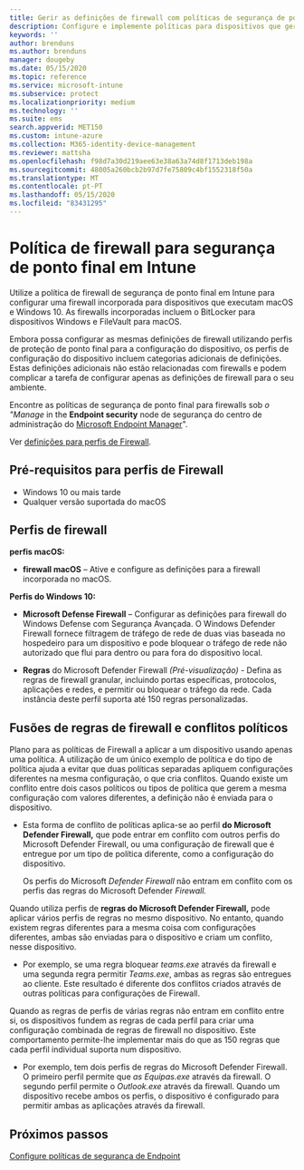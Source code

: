 ```yaml
---
title: Gerir as definições de firewall com políticas de segurança de ponto final no Microsoft Intune / Microsoft Docs
description: Configure e implemente políticas para dispositivos que gere com a política de firewall de segurança de endpoint no Microsoft Endpoint Manager.
keywords: ''
author: brenduns
ms.author: brenduns
manager: dougeby
ms.date: 05/15/2020
ms.topic: reference
ms.service: microsoft-intune
ms.subservice: protect
ms.localizationpriority: medium
ms.technology: ''
ms.suite: ems
search.appverid: MET150
ms.custom: intune-azure
ms.collection: M365-identity-device-management
ms.reviewer: mattsha
ms.openlocfilehash: f98d7a30d219aee63e38a63a74d8f1713deb198a
ms.sourcegitcommit: 48005a260bcb2b97d7fe75809c4bf1552318f50a
ms.translationtype: MT
ms.contentlocale: pt-PT
ms.lasthandoff: 05/15/2020
ms.locfileid: "83431295"
---
```

# <a name="firewall-policy-for-endpoint-security-in-intune"></a>Política de firewall para segurança de ponto final em Intune

Utilize a política de firewall de segurança de ponto final em Intune para configurar uma firewall incorporada para dispositivos que executam macOS e Windows 10. As firewalls incorporadas incluem o BitLocker para dispositivos Windows e FileVault para macOS.

Embora possa configurar as mesmas definições de firewall utilizando perfis de proteção de ponto final para a configuração do dispositivo, os perfis de configuração do dispositivo incluem categorias adicionais de definições. Estas definições adicionais não estão relacionadas com firewalls e podem complicar a tarefa de configurar apenas as definições de firewall para o seu ambiente.

Encontre as políticas de segurança de ponto final para firewalls sob *o "Manage* in the **Endpoint security** node de segurança do centro de administração do [Microsoft Endpoint Manager](https://go.microsoft.com/fwlink/?linkid=2109431)".

Ver [definições para perfis de Firewall](../protect/endpoint-security-Firewall-profile-settings.md).

## <a name="prerequisites-for-firewall-profiles"></a>Pré-requisitos para perfis de Firewall

- Windows 10 ou mais tarde
- Qualquer versão suportada do macOS

## <a name="firewall-profiles"></a>Perfis de firewall

**perfis macOS:**

- **firewall macOS** – Ative e configure as definições para a firewall incorporada no macOS.

**Perfis do Windows 10:**

- **Microsoft Defense Firewall** – Configurar as definições para firewall do Windows Defense com Segurança Avançada. O Windows Defender Firewall fornece filtragem de tráfego de rede de duas vias baseada no hospedeiro para um dispositivo e pode bloquear o tráfego de rede não autorizado que flui para dentro ou para fora do dispositivo local.

- **Regras** do Microsoft Defender Firewall *(Pré-visualização)* - Defina as regras de firewall granular, incluindo portas específicas, protocolos, aplicações e redes, e permitir ou bloquear o tráfego da rede. Cada instância deste perfil suporta até 150 regras personalizadas.

## <a name="firewall-rule-mergers-and-policy-conflicts"></a>Fusões de regras de firewall e conflitos políticos

Plano para as políticas de Firewall a aplicar a um dispositivo usando apenas uma política. A utilização de um único exemplo de política e do tipo de política ajuda a evitar que duas políticas separadas apliquem configurações diferentes na mesma configuração, o que cria conflitos. Quando existe um conflito entre dois casos políticos ou tipos de política que gerem a mesma configuração com valores diferentes, a definição não é enviada para o dispositivo.

- Esta forma de conflito de políticas aplica-se ao perfil **do Microsoft Defender Firewall,** que pode entrar em conflito com outros perfis do Microsoft Defender Firewall, ou uma configuração de firewall que é entregue por um tipo de política diferente, como a configuração do dispositivo.

  Os perfis do Microsoft *Defender Firewall* não entram em conflito com os perfis das regras do Microsoft Defender *Firewall.*

Quando utiliza perfis de **regras do Microsoft Defender Firewall,** pode aplicar vários perfis de regras no mesmo dispositivo. No entanto, quando existem regras diferentes para a mesma coisa com configurações diferentes, ambas são enviadas para o dispositivo e criam um conflito, nesse dispositivo.

- Por exemplo, se uma regra bloquear *teams.exe* através da firewall e uma segunda regra permitir *Teams.exe*, ambas as regras são entregues ao cliente. Este resultado é diferente dos conflitos criados através de outras políticas para configurações de Firewall.

Quando as regras de perfis de várias regras não entram em conflito entre si, os dispositivos fundem as regras de cada perfil para criar uma configuração combinada de regras de firewall no dispositivo. Este comportamento permite-lhe implementar mais do que as 150 regras que cada perfil individual suporta num dispositivo.

- Por exemplo, tem dois perfis de regras do Microsoft Defender Firewall. O primeiro perfil permite que *as Equipas.exe* através da firewall. O segundo perfil permite o *Outlook.exe* através da firewall. Quando um dispositivo recebe ambos os perfis, o dispositivo é configurado para permitir ambas as aplicações através da firewall.

## <a name="next-steps"></a>Próximos passos

[Configure políticas de segurança de Endpoint](../protect/endpoint-security-policy.md#create-an-endpoint-security-policy)

